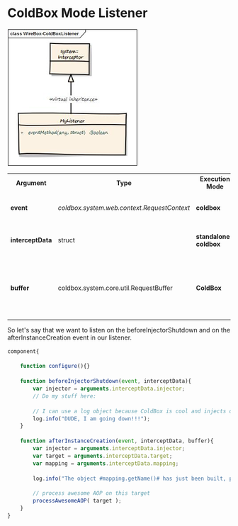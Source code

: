 # ColdBox Mode Listener

<img src="../images/coldBoxListener.jpg">

<table class="tablelisting" cellpadding="5">
<tbody><tr>
<th><b>Argument</b> </th>
<th><b>Type</b> </th>
<th><b>Execution Mode</b> </th>
<th><b>Description</b> </th></tr>
<tr>
<td><b>event</b> </td>
<td><i>coldbox.system.web.context.RequestContext</i> </td>
<td><b>coldbox</b> </td>
<td>The request context of the running request</td></tr>
<tr>
<td><b>interceptData</b> </td>
<td>struct </td>
<td><b>standalone-coldbox</b> </td>
<td>The data structure passed in the event </td></tr>
<tr>
<td><b>buffer</b> </td>
<td>coldbox.system.core.util.RequestBuffer </td>
<td><b>ColdBox</b> </td>
<td>A request buffer object for producing elegant content in ColdBox applications </td></tr>
</tbody></table>

So let's say that we want to listen on the beforeInjectorShutdown and on the afterInstanceCreation event in our listener.

```javascript
component{

	function configure(){}

	function beforeInjectorShutdown(event, interceptData){
		var injector = arguments.interceptData.injector;
		// Do my stuff here:

		// I can use a log object because ColdBox is cool and injects one for me already.
		log.info("DUDE, I am going down!!!");
	}

	function afterInstanceCreation(event, interceptData, buffer){
		var injector = arguments.interceptData.injector;
		var target = arguments.interceptData.target;
		var mapping = arguments.interceptData.mapping;

		log.info("The object #mapping.getName()# has just been built, performing my awesome AOP processing on it.");

		// process awesome AOP on this target
		processAwesomeAOP( target );
	}
}
```
